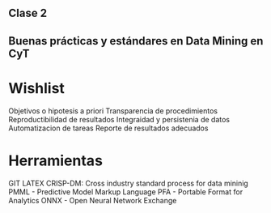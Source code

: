 ## Clase 2

## Buenas prácticas y estándares en Data Mining en CyT

# Wishlist
Objetivos o hipotesis a priori
Transparencia de procedimientos
Reproductibilidad de resultados
Integraidad y persistenia de datos
Automatizacion de tareas
Reporte de resultados adecuados

# Herramientas
GIT
LATEX
CRISP-DM: Cross industry standard process for data mininig
PMML - Predictive Model Markup Language
PFA - Portable Format for Analytics
ONNX - Open Neural Network Exchange 